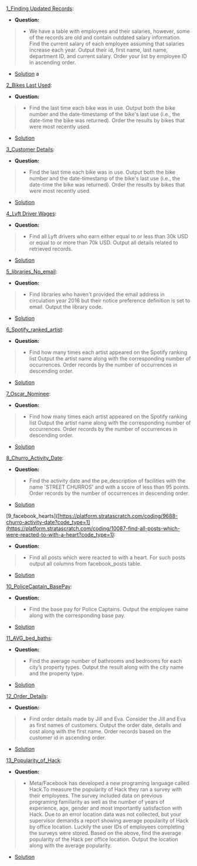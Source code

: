 [1_Finding Updated Records](https://platform.stratascratch.com/coding/10299-finding-updated-records?code_type=1): 
* **Question:**
> * We have a table with employees and their salaries, however, some of the records are old and contain outdated salary information.
>  Find the current salary of each employee assuming that salaries increase each year. Output their id, first name, last name, department ID,
>   and current salary. Order your list by employee ID in ascending order.
* [Solution](https://github.com/Jtrahan88/SQL/blob/main/Stratascratch/Easy_Rankings/1_Finding%20Updated%20Records)
a <br />

[2_Bikes Last Used](https://platform.stratascratch.com/coding/10176-bikes-last-used?code_type=1):
* **Question:**
> * Find the last time each bike was in use. Output both the bike number and the date-timestamp of the bike's last use (i.e., the date-time the bike was returned). Order the results by bikes that were most recently used.
*  [Solution](https://github.com/Jtrahan88/SQL/blob/main/Stratascratch/Easy_Rankings/2_Bikes%20Last%20Used)


[3_Customer Details](https://platform.stratascratch.com/coding/9891-customer-details?code_type=1):
* **Question:**
> * Find the last time each bike was in use. Output both the bike number and the date-timestamp of the bike's last use (i.e., the date-time the bike was returned). Order the results by bikes that were most recently used.
*  [Solution](https://github.com/Jtrahan88/SQL/blob/main/Stratascratch/Easy_Rankings/3_Customer%20Details)


[4_Lyft Driver Wages](https://platform.stratascratch.com/coding/10003-lyft-driver-wages?code_type=1):
* **Question:**
> * Find all Lyft drivers who earn either equal to or less than 30k USD or equal to or more than 70k USD.
Output all details related to retrieved records.
*  [Solution](https://github.com/Jtrahan88/SQL/blob/main/Stratascratch/Easy_Rankings/4_Lyft%20Driver%20Wages)


[5_libraries_No_email](https://platform.stratascratch.com/coding/9924-find-libraries-who-havent-provided-the-email-address-in-2016-but-their-notice-preference-definition-is-set-to-email?code_type=1):
* **Question:**
> * Find libraries who haven't provided the email address in circulation year 2016 but their notice preference definition is set to email.
Output the library code.
*  [Solution](https://github.com/Jtrahan88/SQL/blob/main/Stratascratch/Easy_Rankings/5_libraries_No_email)


[6_Spotify_ranked_artist](https://platform.stratascratch.com/coding/9992-find-artists-that-have-been-on-spotify-the-most-number-of-times?code_type=1):
* **Question:**
> * Find how many times each artist appeared on the Spotify ranking list
Output the artist name along with the corresponding number of occurrences.
Order records by the number of occurrences in descending order.
*  [Solution](https://github.com/Jtrahan88/SQL/blob/main/Stratascratch/Easy_Rankings/6_Spotify_ranked_artist)

[7_Oscar_Nominee](https://platform.stratascratch.com/coding/10128-count-the-number-of-movies-that-abigail-breslin-nominated-for-oscar?code_type=1):
* **Question:**
> * Find how many times each artist appeared on the Spotify ranking list
Output the artist name along with the corresponding number of occurrences.
Order records by the number of occurrences in descending order.
*  [Solution](https://github.com/Jtrahan88/SQL/blob/main/Stratascratch/Easy_Rankings/7_Oscar_Nominee)


[8_Churro_Activity_Date](https://platform.stratascratch.com/coding/9688-churro-activity-date?code_type=1):
* **Question:**
> * Find the activity date and the pe_description of facilities with the name 'STREET CHURROS' and with a score of less than 95 points.
Order records by the number of occurrences in descending order.
*  [Solution](https://github.com/Jtrahan88/SQL/blob/main/Stratascratch/Easy_Rankings/8_Churro_Activity_Date)


[9_facebook_hearts]([https://platform.stratascratch.com/coding/9688-churro-activity-date?code_type=1](https://platform.stratascratch.com/coding/10087-find-all-posts-which-were-reacted-to-with-a-heart?code_type=1):
* **Question:**
> * Find all posts which were reacted to with a heart. For such posts output all columns from facebook_posts table.
*  [Solution](https://github.com/Jtrahan88/SQL/blob/main/Stratascratch/Easy_Rankings/9_facebook_hearts)


[10_PoliceCaptain_BasePay](https://platform.stratascratch.com/coding/9972-find-the-base-pay-for-police-captains?code_type=1):
* **Question:**
> * Find the base pay for Police Captains. Output the employee name along with the corresponding base pay.
*  [Solution](https://github.com/Jtrahan88/SQL/blob/main/Stratascratch/Easy_Rankings/10_PoliceCaptain_BasePay)


[11_AVG_bed_baths](https://platform.stratascratch.com/coding/9622-number-of-bathrooms-and-bedrooms?code_type=1):
* **Question:**
> * Find the average number of bathrooms and bedrooms for each city’s property types. Output the result along with the city name and the property type.
*  [Solution](https://github.com/Jtrahan88/SQL/blob/main/Stratascratch/Easy_Rankings/11_AVG_bed_baths)


[12_Order_Details](https://platform.stratascratch.com/coding/9913-order-details?code_type=1):
* **Question:**
> * Find order details made by Jill and Eva.
Consider the Jill and Eva as first names of customers.
Output the order date, details and cost along with the first name.
Order records based on the customer id in ascending order.
*  [Solution](https://github.com/Jtrahan88/SQL/blob/main/Stratascratch/Easy_Rankings/12_Order_Details)


[13_Popularity_of_Hack](https://platform.stratascratch.com/coding/10061-popularity-of-hack?code_type=1):
* **Question:**
> * Meta/Facebook has developed a new programing language called Hack.To measure the popularity of Hack they ran a survey with their employees. The survey included data on previous programing familiarity as well as the number of years of experience, age, gender and most importantly satisfaction with Hack. Due to an error location data was not collected, but your supervisor demands a report showing average popularity of Hack by office location. Luckily the user IDs of employees completing the surveys were stored.
Based on the above, find the average popularity of the Hack per office location.
Output the location along with the average popularity.
*  [Solution](https://github.com/Jtrahan88/SQL/blob/main/Stratascratch/Easy_Rankings/13_Popularity_of_Hack)
